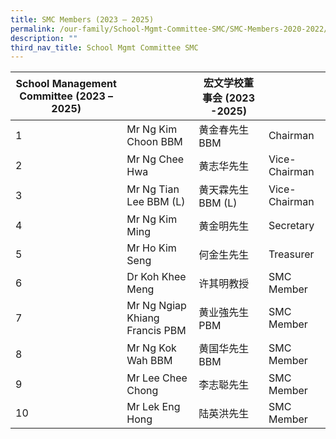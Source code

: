 ```yaml
---
title: SMC Members (2023 – 2025)
permalink: /our-family/School-Mgmt-Committee-SMC/SMC-Members-2020-2022/
description: ""
third_nav_title: School Mgmt Committee SMC
---
```


| School Management Committee (2023 – 2025) |                                 | 宏文学校董事会 (2023 -2025) |               |
|-------------------------------------------|---------------------------------|-----------------------------|---------------|
| 1                                         | Mr Ng Kim Choon  BBM            | 黄金春先生 BBM              | Chairman      |
| 2                                         | Mr Ng Chee Hwa                  | 黄志华先生                  | Vice-Chairman |
| 3                                         | Mr Ng Tian Lee  BBM (L)         | 黄天霖先生 BBM (L)          | Vice-Chairman |
| 4                                         | Mr Ng Kim Ming                  | 黄金明先生                  | Secretary     |
| 5                                         | Mr Ho Kim Seng                  | 何金生先生                  | Treasurer     |
| 6                                         | Dr Koh Khee Meng                | 许其明教授                  | SMC Member    |
| 7                                         | Mr Ng Ngiap Khiang Francis  PBM | 黄业強先生 PBM              | SMC Member    |
| 8                                         | Mr Ng Kok Wah  BBM              | 黄国华先生 BBM              | SMC Member    |
| 9                                         | Mr Lee Chee Chong               | 李志聪先生                  | SMC Member    |
| 10                                        | Mr Lek Eng Hong                 | 陆英洪先生                  | SMC Member    |